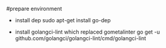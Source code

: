 #prepare environment

- install dep
sudo apt-get install go-dep

- install golangci-lint which replaced gometalinter
go get -u github.com/golangci/golangci-lint/cmd/golangci-lint

